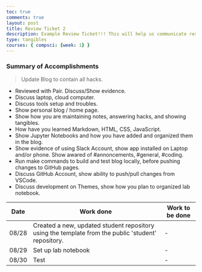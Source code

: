 ```yaml
---
toc: true
comments: true
layout: post
title: Review Ticket 2
description: Example Review Ticket!!! This will help us communicate results.
type: tangibles
courses: { compsci: {week: 1} }
---
```


### Summary of Accomplishments
> Update Blog to contain all hacks.  
- Reviewed with Pair.  Discuss/Show evidence.
- Discuss laptop, cloud computer.
- Discuss tools setup and troubles.
- Show personal blog / home page.
- Show how you are maintaining notes, answering hacks, and showing tangibles.  
- How have you learned Markdown, HTML, CSS, JavaScript.
- Show Jupyter Notebooks and how you have added and organized them in the blog.
- Show evidence of using Slack Account, show app installed on Laptop and/or phone.  Show awared of #annoncements, #general, #coding.
- Run make commands to build and test blog locally, before pushing changes to GitHub pages.
- Discuss GitHub Account, show ability to push/pull changes from VSCode.
- Discuss development on Themes, show how you plan to organized lab notebook.

|    Date    |    Work done   |    Work to be done    |
| ---------- | -------------- | --------------------- |
| 08/28 | Created a new, updated student repository using the template from the public 'student' repository. | - |
| 08/29 | Set up lab notebook | - |
| 08/30 | Test | - |